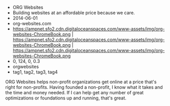 * ORG Websites
* Building websites at an affordable price because we care.
* 2014-06-01
* org-websites.com
* https://ampnet.sfo2.cdn.digitaloceanspaces.com/www-assets/img/org-websites-ChromeBook.png | https://ampnet.sfo2.cdn.digitaloceanspaces.com/www-assets/img/org-websites-ChromeBook.png | https://ampnet.sfo2.cdn.digitaloceanspaces.com/www-assets/img/org-websites-ChromeBook.png
* 0, 124, 0, 0.3
* orgwebsites
* tag1, tag2, tag3, tag4

ORG Websites helps non-profit organizations get online at a price that's right for non-profits. Having founded a non-profit, I know what it takes and the time and money needed. If I can help get any number of great optimizations or foundations up and running, that's great.


